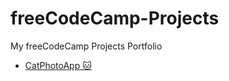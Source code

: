 # freeCodeCamp-Projects
My freeCodeCamp Projects Portfolio
<ul>
<li>
<a href="https://github.com/jennisa1/freeCodeCamp-Projects/tree/main/Cat%20Photo%20Album%20app" onclick="window.open('https://github.com/jennisa1/freeCodeCamp-Projects/tree/main/Cat%20Photo%20Album%20app', '_self'); target="blank">CatPhotoApp 🐱
<!---img align="left" src="https://github.com/jennisa1/freeCodeCamp-Projects/tree/main/Cat%20Photo%20Album%20app" alt="CatPhotoApp" /-->
</li>
</ul>

